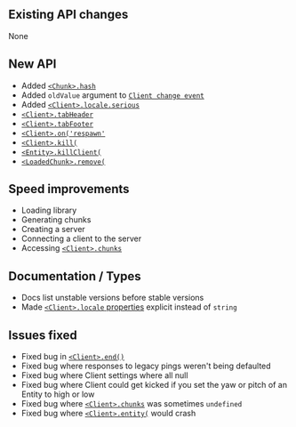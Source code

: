## Existing API changes
None

## New API
* Added [`<Chunk>.hash`](https://oscarnow.github.io/minecraft-server/1.2.0/classes/Chunk#hash)
* Added `oldValue` argument to [`Client change event`](https://oscarnow.github.io/minecraft-server/1.2.0/classes/Client#on)
* Added [`<Client>.locale.serious`](https://oscarnow.github.io/minecraft-server/1.2.0/classes/Client#locale)
* [`<Client>.tabHeader`](https://oscarnow.github.io/minecraft-server/1.2.0/classes/Client#tabHeader)
* [`<Client>.tabFooter`](https://oscarnow.github.io/minecraft-server/1.2.0/classes/Client#tabFooter)
* [`<Client>.on('respawn'`](https://oscarnow.github.io/minecraft-server/github/classes/Client#on.on-18)
* [`<Client>.kill(`](https://oscarnow.github.io/minecraft-server/1.2.0/classes/Client#kill)
* [`<Entity>.killClient(`](https://oscarnow.github.io/minecraft-server/1.2.0/classes/Entity#killClient)
* [`<LoadedChunk>.remove(`](https://oscarnow.github.io/minecraft-server/1.2.0/classes/LoadedChunk#remove)

## Speed improvements
* Loading library
* Generating chunks
* Creating a server
* Connecting a client to the server
* Accessing [`<Client>.chunks`](https://oscarnow.github.io/minecraft-server/1.2.0/classes/Client#chunks)

## Documentation / Types
* Docs list unstable versions before stable versions
* Made [`<Client>.locale` properties](https://oscarnow.github.io/minecraft-server/1.20/classes/Client#locale) explicit instead of `string`

## Issues fixed
* Fixed bug in [`<Client>.end()`](https://oscarnow.github.io/minecraft-server/1.2.0/classes/Client#end)
* Fixed bug where responses to legacy pings weren't being defaulted
* Fixed bug where Client settings where all null
* Fixed bug where Client could get kicked if you set the yaw or pitch of an Entity to high or low
* Fixed bug where [`<Client>.chunks`](https://oscarnow.github.io/minecraft-server/1.2.0/classes/Client#chunks) was sometimes `undefined`
* Fixed bug where [`<Client>.entity(`](https://oscarnow.github.io/minecraft-server/1.2.0/classes/Client#entity) would crash